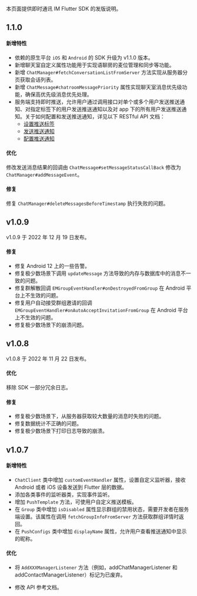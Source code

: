 本页面提供即时通讯 IM Flutter SDK 的发版说明。

## 1.1.0

#### 新增特性

- 依赖的原生平台 `iOS` 和 `Android` 的 SDK 升级为 v1.1.0 版本。
- 新增聊天室自定义属性功能用于实现语聊房的麦位管理和同步等功能。
- 新增 `ChatManager#fetchConversationListFromServer` 方法实现从服务器分页获取会话列表。
- 新增 `ChatMessage#chatroomMessagePriority` 属性实现聊天室消息优先级功能，确保高优先级消息优先处理。
- 服务端支持即时推送，允许用户通过调用接口对单个或多个用户发送推送通知、对指定标签下的用户发送推送通知以及对 app 下的所有用户发送推送通知。关于如何配置和发送推送通知，详见以下 RESTful API 文档：
  - [设置推送标签](./agora_chat_restful_push_tag)
  - [发送推送通知](./agora_chat_restful_send_push_notification)
  - [配置推送通知](./agora_chat_restful_config_push_notification)

#### 优化

修改发送消息结果的回调由 `ChatMessage#setMessageStatusCallBack` 修改为 `ChatManager#addMessageEvent`。

#### 修复

修复 `ChatManager#deleteMessagesBeforeTimestamp` 执行失败的问题。

## v1.0.9 

v1.0.9 于 2022 年 12 月 19 日发布。

#### 修复

 - 修复 Android 12 上的一些告警。
 - 修复极少数场景下调用 `updateMessage` 方法导致的内存与数据库中的消息不一致的问题。    
 - 修复群解散回调 `EMGroupEventHandler#onDestroyedFromGroup` 在 Android 平台上不生效的问题。
 - 修复用户自动接受群组邀请的回调 `EMGroupEventHandler#onAutoAcceptInvitationFromGroup` 在 Android 平台上不生效的问题。   
 - 修复极少数场景下的崩溃问题。

## v1.0.8 

v1.0.8 于 2022 年 11 月 22 日发布。

#### 优化

 移除 SDK 一部分冗余日志。   
        
#### 修复

- 修复极少数场景下，从服务器获取较大数量的消息时失败的问题。
- 修复数据统计不正确的问题。       
- 修复极少数场景下打印日志导致的崩溃。


## v1.0.7 

#### 新增特性

- `ChatClient` 类中增加 `customEventHandler` 属性，设置自定义监听器，接收 Android 或者 iOS 设备发送到 Flutter 层的数据。
- 添加各类事件的监听器类，实现事件监听。
- 增加 `PushTemplate` 方法，可使用户自定义推送模板。
- 在 `Group` 类中增加 `isDisabled` 属性显示群组的禁用状态，需要开发者在服务端设置。该属性在调用 `fetchGroupInfoFromServer` 方法获取群组详情时返回。
- 在 `PushConfigs` 类中增加 `displayName` 属性，允许用户查看推送通知中显示的昵称。

#### 优化

- 将 `AddXXXManagerListener` 方法（例如，addChatManagerListener 和 addContactManagerListener）标记为已废弃。

- 修改 API 参考文档。